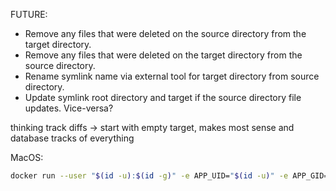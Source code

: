 FUTURE:
- Remove any files that were deleted on the source directory from the target directory.
- Remove any files that were deleted on the target directory from the source directory.
- Rename symlink name via external tool for target directory from source directory.
- Update symlink root directory and target if the source directory file updates. Vice-versa?

thinking track diffs
-> start with empty target, makes most sense and database tracks of everything

MacOS:
```bash
docker run --user "$(id -u):$(id -g)" -e APP_UID="$(id -u)" -e APP_GID="$(id -g)" -v /Users/coenraadhuman/Development/personal/directory-bot-test:/working-directory -v /Users/coenraadhuman/Development/personal/directory-bot-config:/config directory-bot:0.0.1
```